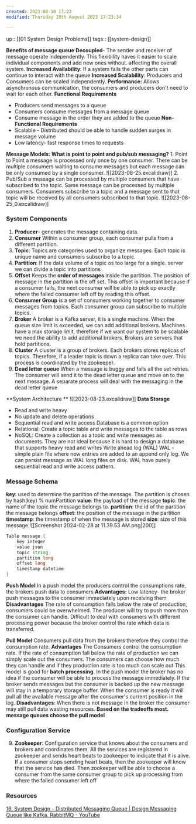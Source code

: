```yaml
---
created: 2023-08-10 17:23
modified: Thursday 10th August 2023 17:23:34

---
```

up:: [[01 System Design Problems]]
tags:: [[system-design]]

**Benefits of message queue**
	**Decoupled**- The sender and receiver of message operate independently. This flexibility haves it easier to scale individual components and add new ones without. affecting the overall system.
	**Increased Availability**: If a system fails the other parts can continue to interact with the queue
	**Increased Scalability**: Producers and Consumers can be scaled independently.
	**Performance:** Allows asynchronous communication, the consumers and producers don't need to wait for each other.
**Functional Requirements**
 - Producers send messages to a queue
 - Consumers consume messages from a message queue
 - Consume message in the order they are added to the queue
**Non-Functional Requirements**
- Scalable - Distributed should be able to handle sudden surges in message volume
- Low latency- fast response times to requests


**Message Models: What is point to point and pub/sub messaging?**
	1. Point to Point a message is processed only once by one consumer. There can be multiple consumers waiting to consume messages but each message can be only consumed by a single consumer.
		![[2023-08-25.excalidraw]]
	2. Pub/Sub a message can be processed by multiple consumers that have subscribed to the topic. Same message can be processed by multiple consumers. Consumers subscribe to a topic and a message sent to that topic will be received by all consumers subscribed to that topic.
		![[2023-08-25_0.excalidraw]]
### System Components
1. **Producer**- generates the message containing data.
2. **Consumer**
	Within a consumer group, each consumer pulls from a different partition.
4. **Topic**: Topics are categories used to organize messages. Each topic is unique name and consumers subscribe to a topic.
5. **Partition**: If the data volume of a topic os too large for a single. server we can divide a topic into partitions
6. **Offset**
	Keeps the **order of messages** inside the partition. The position of message in the partition is the off set. This offset is important because if a consumer fails, the next consumer will be able to pick up exactly where the failed consumer left off by reading this offset.
7. **Consumer Group** is a set of consumers working together to consumer messages from topics. Each consumer group can subscribe to multiple topics.
8. **Broker**
	A broker is a Kafka server, it is a single machine. When the queue size limit is exceeded, we can add additional brokers. Machines have a max storage limit, therefore if we want our system to be scalable we need the ability to add additional brokers. Brokers are servers that hold partitions.
8. **Cluster**
	A cluster is a group of brokers. Each brokers stores replicas of topics. Therefore, if a leader topic is down a replica can take over. This process is coordinated by the zookeeper.
9. **Dead letter queue**
	When a message is buggy and fails all the set retries. The consumer will send it to the dead letter queue and move on to the next message. A separate process will deal with the messaging in the dead letter queue

 **System Architecture **
	![[2023-08-23.excalidraw]]
**Data Storage**
- Read and write heavy
- No update and delete operations
- Sequential read and write access
Database is a common option
- Relational: Create a topic table and write messages to the table as rows
- NoSQL: Create a collection as a topic and write messages as documents.
They are not ideal because it is hard to design a database that supports heavy read and writes
Write ahead log (WAL)
WAL - simple plain file where new entries are added to an append only log. We can persist message as WAL long files on disk. WAL have purely sequential read and write access pattern.

### Message Schema
**key**: used to determine the partition of the message. The partition is chosen by hash(key) % numPartition
**value**: the payload of the message
**topic**:  the name of the topic the message belongs to.
**partition**: the id of the partition the message belongs
**offset**: the position of the message in the partition
**timestamp**: the timestamp of when the message is stored
**size**: size of this message
![[Screenshot 2024-02-28 at 11.39.53 AM.png|200]]
```d
Table message {
	key integer
	value json
	topic string
	partition long
	offset long
	timestamp datetime
}

```

**Push Model**
In a push model the producers control the consumptions rate, the brokers push data to consumers
**Advantages:**
	Low latency- the broker push messages to the consumer immediately upon receiving them
**Disadvantages**
	The rate of consumption falls below the rate of production, consumers could be overwhelmed. The producer will try to push more than the consumer can handle.
	 Difficult to deal with consumers with different processing power because the broker control the rate which data is transferred.

**Pull Model**
Consumers pull data from the brokers therefore they control the consumption rate.
**Advantages**
The Consumers control the consumption rate.
If the rate of consumption fall below the rate of production we can simply scale out the consumers. The consumers can choose how much they can handle and if they production rate is too much can scale out
This model is good for **batch processing**. In the push model the broker has no idea if the consumer will be able to process the message immediately. If the broker sends messages but the consumer is backed up the new message will stay in a temporary storage buffer. When the consumer is ready it will pull all the available message after the consumer's current position in the log.
**Disadvantages**:
When there is not message in the broker the consumer may still pull data wasting resources.
**Based on the tradeoffs most. message queues choose the pull model**

### Configuration Service
9. **Zookeeper**:
	Configuration service that knows about the consumers and brokers and coordinates them. All the services are registered in zookeeper and sends heart beats to zookeeper to indicate that it is alive. If a consumer stops sending heart beats, then the zookeeper will know that the service has died. Then zookeeper will be able to choose a consumer from the same consumer group to pick up processing from where the failed consumer left off



### Resources
[16. System Design - Distributed Messaging Queue | Design Messaging Queue like Kafka, RabbitMQ - YouTube](https://www.youtube.com/watch?v=oVZtzZVe9Dg)
